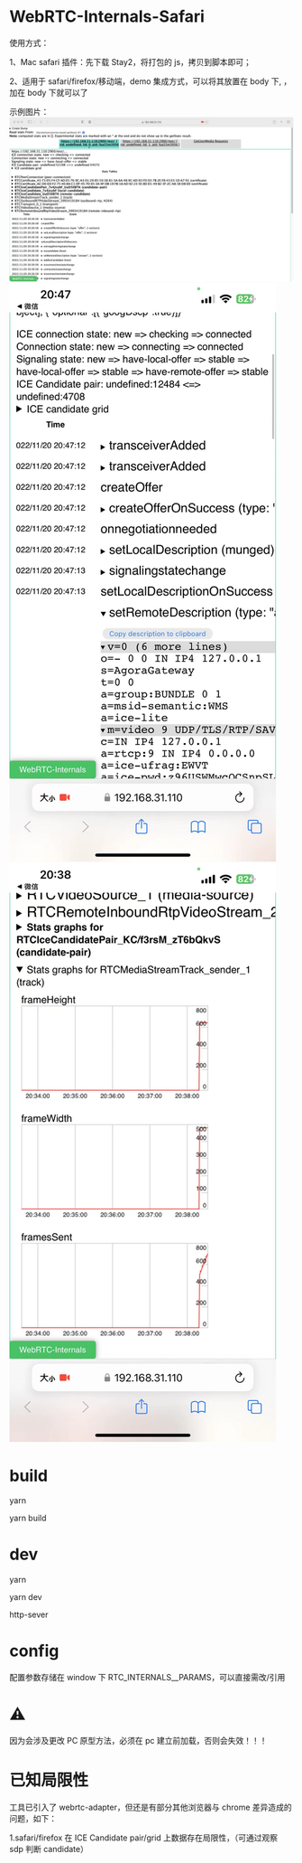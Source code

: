 # WebRTC-Internals-Safari

使用方式：

1、Mac safari 插件：先下载 Stay2，将打包的 js，拷贝到脚本即可；

2、适用于 safari/firefox/移动端，demo 集成方式，可以将其放置在 body 下, <script src="webrtc-internals.js"></script>，加在 body 下就可以了

示例图片：
![safari](./img/demo_1.jpg)
![ios](./img/demo_2.jpg)
![ios](./img/demo_3.jpg)

# build

yarn

yarn build

# dev

yarn

yarn dev

http-sever

# config

配置参数存储在 window 下 RTC_INTERNALS\_\_PARAMS，可以直接需改/引用

# ⚠️

因为会涉及更改 PC 原型方法，必须在 pc 建立前加载，否则会失效！！！

# 已知局限性

工具已引入了 webrtc-adapter，但还是有部分其他浏览器与 chrome 差异造成的问题，如下：

1.safari/firefox 在 ICE Candidate pair/grid 上数据存在局限性，（可通过观察 sdp 判断 candidate）
